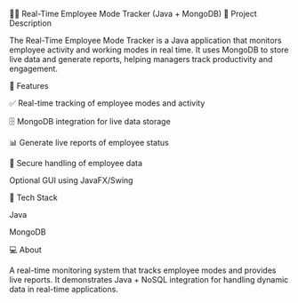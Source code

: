 🕵️‍♂️ Real-Time Employee Mode Tracker (Java + MongoDB)
📌 Project Description

The Real-Time Employee Mode Tracker is a Java application that monitors employee activity and working modes in real time.
It uses MongoDB to store live data and generate reports, helping managers track productivity and engagement.

🎯 Features

✅ Real-time tracking of employee modes and activity

🗄️ MongoDB integration for live data storage

📊 Generate live reports of employee status

🔐 Secure handling of employee data

Optional GUI using JavaFX/Swing

🧰 Tech Stack

Java

MongoDB

💻 About

A real-time monitoring system that tracks employee modes and provides live reports.
It demonstrates Java + NoSQL integration for handling dynamic data in real-time applications.

